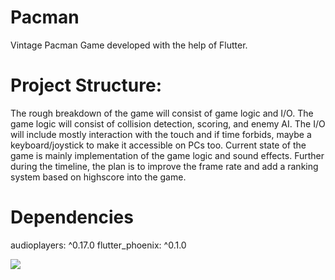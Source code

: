 # Pacman

Vintage Pacman Game developed with the help of Flutter. 


# Project Structure: 
The rough breakdown of the game will consist of game logic and I/O. 
The game logic will consist of collision detection, scoring, and
enemy AI. The I/O will include mostly interaction with the touch
and if time forbids, maybe a keyboard/joystick to make it accessible on PCs too.
Current state of the game is mainly implementation of the game logic and sound effects.
Further during the timeline, the plan is to improve the frame rate and add a 
ranking system based on highscore into the game. 

# Dependencies
audioplayers: ^0.17.0
flutter_phoenix: ^0.1.0


<img src="https://media.giphy.com/media/R5IwB9VhawKp8Fv4mg/giphy.gif"/>
